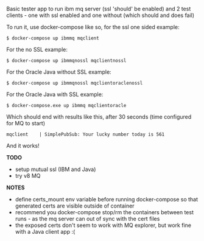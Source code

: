 Basic tester app to run ibm mq server (ssl 'should' be enabled)
and 2 test clients - one with ssl enabled and one without (which should and does fail)

To run it, use docker-compose like so, for the ssl one sided example:
```
$ docker-compose up ibmmq mqclient
```

For the no SSL example:
```
$ docker-compose up ibmmqnossl mqclientnossl
```

For the Oracle Java without SSL example:
```
$ docker-compose up ibmmqnossl mqclientoraclenossl
```

For the Oracle Java with SSL example:
```
$ docker-compose.exe up ibmmq mqclientoracle
```


Which should end with results like this, after 30 seconds (time configured for MQ to start)

```
mqclient    | SimplePubSub: Your lucky number today is 561
```

And it works!
  
 **TODO**

 - setup mutual ssl (IBM and Java)
 - try v8 MQ
 
 **NOTES**
 
 - define certs_mount env variable before running docker-compose so that generated certs are visible outside of container
 - recommend you docker-compose stop/rm the containers between test runs - as the mq server can out of sync with the cert files
 - the exposed certs don't seem to work with MQ explorer, but work fine with a Java client app :(
 